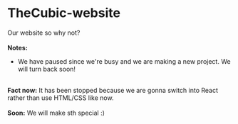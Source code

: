 # TheCubic-website
Our website so why not?<br />
<br />
**Notes:**<br />
- We have paused since we're busy and we are making a new project. We will turn back soon!<br /><br />

**Fact now:** It has been stopped because we are gonna switch into React rather than use HTML/CSS like now.<br /><br />
**Soon:** We will make sth special :)
